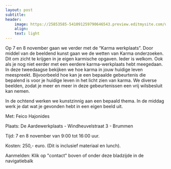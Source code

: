 ```yaml
---
layout: post
subtitle:
header:
    image: https://25853585-541091259790646543.preview.editmysite.com/uploads/2/5/8/5/25853585/sw_orig.jpg
    align:
    text: light
---
```

Op 7 en 8 november gaan we verder met de “Karma werkplaats”. Door middel van de beeldend kunst gaan we de wetten van Karma onderzoeken. Dit om zicht te krijgen in je eigen karmische opgaven. Ieder is welkom. Ook als je nog niet eerder met een eerdere karma-werkplaats hebt meegedaan.
In deze tweedaagse bekijken we hoe karma in jouw huidige leven meespreekt. Bijvoorbeeld hoe kan je een bepaalde gebeurtenis die bepalend is voor je huidige leven in het licht zien van karma. We diverse beelden, zodat je meer en meer in deze gebeurtenissen een vrij wilsbesluit kan nemen.

In de ochtend werken we kunstzinnig aan een bepaald thema. In de middag werk je dat wat je gevonden hebt in een eigen beeld uit.



Met: Feico Hajonides

Plaats: De Aardewerkplaats - Windheuvelstraat 3 - Brummen

Tijd: 7 en 8 november van 9:00 tot 16:00 uur.

Kosten: 250,- euro. (Dit is inclusief materiaal en lunch).

Aanmelden:
Klik op "contact"
boven of onder deze bladzijde in de navigatiebalk
